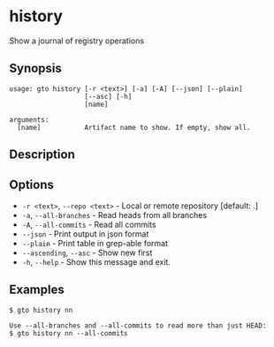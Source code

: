 # history

Show a journal of registry operations

## Synopsis

```usage
usage: gto history [-r <text>] [-a] [-A] [--json] [--plain]
                   [--asc] [-h]
                   [name]

arguments:
  [name]           Artifact name to show. If empty, show all.
```

## Description

## Options

- `-r <text>`, `--repo <text>` - Local or remote repository [default: .]
- `-a`, `--all-branches` - Read heads from all branches
- `-A`, `--all-commits` - Read all commits
- `--json` - Print output in json format
- `--plain` - Print table in grep-able format
- `--ascending`, `--asc` - Show new first
- `-h`, `--help` - Show this message and exit.

## Examples

    $ gto history nn

    Use --all-branches and --all-commits to read more than just HEAD:
    $ gto history nn --all-commits
